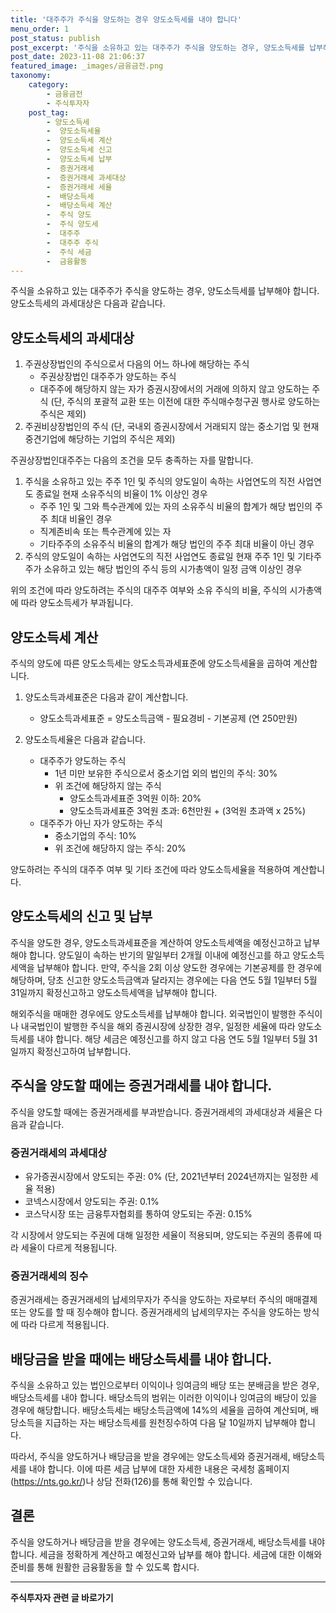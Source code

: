 ```yaml
---
title: '대주주가 주식을 양도하는 경우 양도소득세를 내야 합니다'
menu_order: 1
post_status: publish
post_excerpt: '주식을 소유하고 있는 대주주가 주식을 양도하는 경우, 양도소득세를 납부해야 합니다. 양도소득세의 과세대상은 다음과 같습니다.'
post_date: 2023-11-08 21:06:37
featured_image: _images/금융금전.png
taxonomy:
    category:
        - 금융금전
        - 주식투자자
    post_tag:
        - 양도소득세
        -  양도소득세율
        -  양도소득세 계산
        -  양도소득세 신고
        -  양도소득세 납부
        -  증권거래세
        -  증권거래세 과세대상
        -  증권거래세 세율
        -  배당소득세
        -  배당소득세 계산
        -  주식 양도
        -  주식 양도세
        -  대주주
        -  대주주 주식
        -  주식 세금
        -  금융활동
---
```



주식을 소유하고 있는 대주주가 주식을 양도하는 경우, 양도소득세를 납부해야 합니다. 양도소득세의 과세대상은 다음과 같습니다.

## 양도소득세의 과세대상
1. 주권상장법인의 주식으로서 다음의 어느 하나에 해당하는 주식
   - 주권상장법인 대주주가 양도하는 주식
   - 대주주에 해당하지 않는 자가 증권시장에서의 거래에 의하지 않고 양도하는 주식 (단, 주식의 포괄적 교환 또는 이전에 대한 주식매수청구권 행사로 양도하는 주식은 제외)
2. 주권비상장법인의 주식 (단, 국내외 증권시장에서 거래되지 않는 중소기업 및 현재 중견기업에 해당하는 기업의 주식은 제외)

주권상장법인대주주는 다음의 조건을 모두 충족하는 자를 말합니다.
1. 주식을 소유하고 있는 주주 1인 및 주식의 양도일이 속하는 사업연도의 직전 사업연도 종료일 현재 소유주식의 비율이 1% 이상인 경우
   - 주주 1인 및 그와 특수관계에 있는 자의 소유주식 비율의 합계가 해당 법인의 주주 최대 비율인 경우
   - 직계존비속 또는 특수관계에 있는 자
   - 기타주주의 소유주식 비율의 합계가 해당 법인의 주주 최대 비율이 아닌 경우
2. 주식의 양도일이 속하는 사업연도의 직전 사업연도 종료일 현재 주주 1인 및 기타주주가 소유하고 있는 해당 법인의 주식 등의 시가총액이 일정 금액 이상인 경우

위의 조건에 따라 양도하려는 주식의 대주주 여부와 소유 주식의 비율, 주식의 시가총액에 따라 양도소득세가 부과됩니다.

## 양도소득세 계산
주식의 양도에 따른 양도소득세는 양도소득과세표준에 양도소득세율을 곱하여 계산합니다.

1. 양도소득과세표준은 다음과 같이 계산합니다.
   - 양도소득과세표준 = 양도소득금액 - 필요경비 - 기본공제 (연 250만원)

2. 양도소득세율은 다음과 같습니다.
   - 대주주가 양도하는 주식
     - 1년 미만 보유한 주식으로서 중소기업 외의 법인의 주식: 30%
     - 위 조건에 해당하지 않는 주식
       - 양도소득과세표준 3억원 이하: 20%
       - 양도소득과세표준 3억원 초과: 6천만원 + (3억원 초과액 x 25%)
   - 대주주가 아닌 자가 양도하는 주식
     - 중소기업의 주식: 10%
     - 위 조건에 해당하지 않는 주식: 20%

양도하려는 주식의 대주주 여부 및 기타 조건에 따라 양도소득세율을 적용하여 계산합니다.

## 양도소득세의 신고 및 납부
주식을 양도한 경우, 양도소득과세표준을 계산하여 양도소득세액을 예정신고하고 납부해야 합니다. 양도일이 속하는 반기의 말일부터 2개월 이내에 예정신고를 하고 양도소득세액을 납부해야 합니다. 만약, 주식을 2회 이상 양도한 경우에는 기본공제를 한 경우에 해당하며, 당초 신고한 양도소득금액과 달라지는 경우에는 다음 연도 5월 1일부터 5월 31일까지 확정신고하고 양도소득세액을 납부해야 합니다.

해외주식을 매매한 경우에도 양도소득세를 납부해야 합니다. 외국법인이 발행한 주식이나 내국법인이 발행한 주식을 해외 증권시장에 상장한 경우, 일정한 세율에 따라 양도소득세를 내야 합니다. 해당 세금은 예정신고를 하지 않고 다음 연도 5월 1일부터 5월 31일까지 확정신고하여 납부합니다.

## 주식을 양도할 때에는 증권거래세를 내야 합니다.
주식을 양도할 때에는 증권거래세를 부과받습니다. 증권거래세의 과세대상과 세율은 다음과 같습니다.

### 증권거래세의 과세대상
- 유가증권시장에서 양도되는 주권: 0% (단, 2021년부터 2024년까지는 일정한 세율 적용)
- 코넥스시장에서 양도되는 주권: 0.1%
- 코스닥시장 또는 금융투자협회를 통하여 양도되는 주권: 0.15%

각 시장에서 양도되는 주권에 대해 일정한 세율이 적용되며, 양도되는 주권의 종류에 따라 세율이 다르게 적용됩니다.

### 증권거래세의 징수
증권거래세는 증권거래세의 납세의무자가 주식을 양도하는 자로부터 주식의 매매결제 또는 양도를 할 때 징수해야 합니다. 증권거래세의 납세의무자는 주식을 양도하는 방식에 따라 다르게 적용됩니다.

## 배당금을 받을 때에는 배당소득세를 내야 합니다.
주식을 소유하고 있는 법인으로부터 이익이나 잉여금의 배당 또는 분배금을 받은 경우, 배당소득세를 내야 합니다. 배당소득의 범위는 이러한 이익이나 잉여금의 배당이 있을 경우에 해당합니다. 배당소득세는 배당소득금액에 14%의 세율을 곱하여 계산되며, 배당소득을 지급하는 자는 배당소득세를 원천징수하여 다음 달 10일까지 납부해야 합니다.

따라서, 주식을 양도하거나 배당금을 받을 경우에는 양도소득세와 증권거래세, 배당소득세를 내야 합니다. 이에 따른 세금 납부에 대한 자세한 내용은 국세청 홈페이지(https://nts.go.kr/)나 상담 전화(126)를 통해 확인할 수 있습니다.

## 결론
주식을 양도하거나 배당금을 받을 경우에는 양도소득세, 증권거래세, 배당소득세를 내야 합니다. 세금을 정확하게 계산하고 예정신고와 납부를 해야 합니다. 세금에 대한 이해와 준비를 통해 원활한 금융활동을 할 수 있도록 합시다.
<!-- wp:separator -->
<hr class="wp-block-separator has-alpha-channel-opacity"/>
<!-- /wp:separator -->

<!-- wp:group {"backgroundColor":"base","layout":{"type":"constrained"}} -->
<div class="wp-block-group has-base-background-color has-background"><!-- wp:paragraph {"align":"center","fontSize":"medium"} -->
<p class="has-text-align-center has-large-font-size"><strong>주식투자자 관련 글 바로가기</strong></p>
<!-- /wp:paragraph -->


<!-- wp:latest-posts
{"categories":[{"id":15119,"count":19,"description":"","link":"https://uknowlaw.com/category/%ec%a3%bc%ec%8b%9d%ed%88%ac%ec%9e%90%ec%9e%90/","name":"주식투자자","slug":"주식투자자","taxonomy":"category","parent":0,"meta":[],"_links":{"self":[{"href":"https://uknowlaw.com/wp-json/wp/v2/categories/15119"}],"collection":[{"href":"https://uknowlaw.com/wp-json/wp/v2/categories"}],"about":[{"href":"https://uknowlaw.com/wp-json/wp/v2/taxonomies/category"}],"wp:post_type":[{"href":"https://uknowlaw.com/wp-json/wp/v2/posts?categories=15119"}],"curies":[{"name":"wp","href":"https://api.w.org/{rel}","templated":true}]}}],"postsToShow":100,"excerptLength":28,"postLayout":"grid","columns":2,"featuredImageAlign":"left","featuredImageSizeSlug":"large","fontSize":"small"} /--></div>
<!-- /wp:group -->